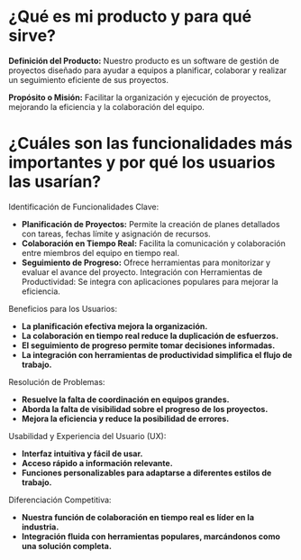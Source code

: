 # ¿Qué es mi producto y para qué sirve?

**Definición del Producto:**
Nuestro producto es un software de gestión de proyectos diseñado para ayudar a equipos a planificar, colaborar y realizar un seguimiento eficiente de sus proyectos.

**Propósito o Misión:**
Facilitar la organización y ejecución de proyectos, mejorando la eficiencia y la colaboración del equipo.

# ¿Cuáles son las funcionalidades más importantes y por qué los usuarios las usarían?

Identificación de Funcionalidades Clave:

* **Planificación de Proyectos:** Permite la creación de planes detallados con tareas, fechas límite y asignación de recursos.
* **Colaboración en Tiempo Real:** Facilita la comunicación y colaboración entre miembros del equipo en tiempo real.
* **Seguimiento de Progreso:** Ofrece herramientas para monitorizar y evaluar el avance del proyecto.
Integración con Herramientas de Productividad: Se integra con aplicaciones populares para mejorar la eficiencia.

Beneficios para los Usuarios:

* **La planificación efectiva mejora la organización.**
* **La colaboración en tiempo real reduce la duplicación de esfuerzos.**
* **El seguimiento de progreso permite tomar decisiones informadas.**
* **La integración con herramientas de productividad simplifica el flujo de trabajo.**

Resolución de Problemas:

* **Resuelve la falta de coordinación en equipos grandes.**
* **Aborda la falta de visibilidad sobre el progreso de los proyectos.**
* **Mejora la eficiencia y reduce la posibilidad de errores.**

Usabilidad y Experiencia del Usuario (UX):

* **Interfaz intuitiva y fácil de usar.**
* **Acceso rápido a información relevante.**
* **Funciones personalizables para adaptarse a diferentes estilos de trabajo.**

Diferenciación Competitiva:
* **Nuestra función de colaboración en tiempo real es líder en la industria.**
* **Integración fluida con herramientas populares, marcándonos como una solución completa.**